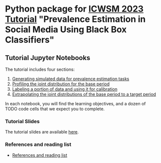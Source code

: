 # Python package for [ICWSM 2023 Tutorial](https://avalanchesiqi.github.io/prevalence-estimation-tutorial/) "Prevalence Estimation in Social Media Using Black Box Classifiers"

## Tutorial Jupyter Notebooks
The tutorial includes four sections:
1. [Generating simulated data for prevalence estimation tasks](/examples/Sec0-Data-Generating.ipynb)
2. [Profiling the joint distribution for the base period](/examples/Sec1-Joint-Distribution-And-Naive-Approach.ipynb)
3. [Labeling a portion of data and using it for calibration](/examples/Sec2-Labeled-Sample-To-Calibration%20.ipynb)
4. [Extrapolating the joint distributions of the base period to a target period](/examples/Sec3-Extrapolating-To-Target-Dataset-Joint-Distribution.ipynb)

In each notebook, you will find the learning objectives, and a dozen of TODO code cells that we expect you to complete.

### Tutorial Slides
The tutorial slides are available [here](https://docs.google.com/presentation/d/1b-uO7TvJ8u1iUMzx-uDPQhQ7gu2rI1KcCcSinMDDZ_A/edit?usp=sharing).

### References and reading list
- [References and reading list](https://avalanchesiqi.notion.site/ed68d0b0d08942da9272556548adb82f?v=eeab4969721049419939a84d9867172c)
